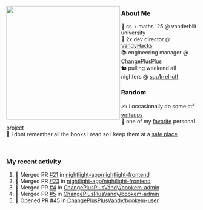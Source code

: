 <!-- 
Hey what are you doing here? 
I admire your curiosity tho
Shoot me an email (zinean00 at gmail dot com)
Let's connect! 
-->

<p float="left">
  <img src='https://imgur.com/nGM66Ev.png' width='300' align="left">
  <p>
    
  <h3>About Me</h3>
  🏫 cs + maths '25 @ vanderbilt university <br>
  🌊 2x dev director @ <a href="https://github.com/vandyhacks">VandyHacks</a> <br>
  📚 engineering manager @ <a href="https://github.com/changeplusplusvandy">ChangePlusPlus<a> <br>
  🐿 pulling weekend all nighters @ <a href="https://github.com/squ1rrel-ctf">squ1rrel-ctf</a> <br>
  
  <h3>Random</h3>
  ✍️ i occasionally do some ctf <a href="https://squ1rrel.dev/author/zineanteoh">writeups</a> <br>
  📱 one of my <a href="https://github.com/zineanteoh/vinkybox-app">favorite</a> personal project<br>
  📖 i dont remember all the books i read so i keep them at a <a href="https://www.goodreads.com/user/show/80901669-zi">safe place</a>
  </p>
  
</p>

<br>
<!-- <i>generated by <a href="https://labs.openai.com/s/0hW1r6PFYo3Zh0a7UoxK2AMp" target="_blank">dall-e 2</a></i> -->

<h3>My recent activity</h3>

<!--START_SECTION:activity-->
1. 🎉 Merged PR [#21](https://github.com/nightlight-app/nightlight-frontend/pull/21) in [nightlight-app/nightlight-frontend](https://github.com/nightlight-app/nightlight-frontend)
2. 🎉 Merged PR [#23](https://github.com/nightlight-app/nightlight-frontend/pull/23) in [nightlight-app/nightlight-frontend](https://github.com/nightlight-app/nightlight-frontend)
3. 🎉 Merged PR [#4](https://github.com/ChangePlusPlusVandy/bookem-admin/pull/4) in [ChangePlusPlusVandy/bookem-admin](https://github.com/ChangePlusPlusVandy/bookem-admin)
4. 🎉 Merged PR [#5](https://github.com/ChangePlusPlusVandy/bookem-admin/pull/5) in [ChangePlusPlusVandy/bookem-admin](https://github.com/ChangePlusPlusVandy/bookem-admin)
5. 💪 Opened PR [#45](https://github.com/ChangePlusPlusVandy/bookem-user/pull/45) in [ChangePlusPlusVandy/bookem-user](https://github.com/ChangePlusPlusVandy/bookem-user)
<!--END_SECTION:activity-->

